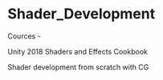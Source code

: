 # Shader_Development

Cources -

Unity 2018 Shaders and Effects Cookbook

Shader development from scratch with CG
